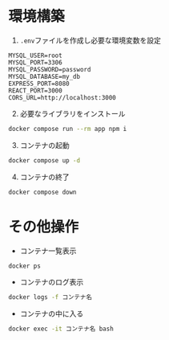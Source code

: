 # 環境構築

1. `.env`ファイルを作成し必要な環境変数を設定

```env
MYSQL_USER=root
MYSQL_PORT=3306
MYSQL_PASSWORD=password
MYSQL_DATABASE=my_db
EXPRESS_PORT=8080
REACT_PORT=3000
CORS_URL=http://localhost:3000
```

2. 必要なライブラリをインストール

```bash
docker compose run --rm app npm i
```

3. コンテナの起動

```bash
docker compose up -d
```

4. コンテナの終了

```bash
docker compose down
```

# その他操作

- コンテナ一覧表示

```bash
docker ps
```

- コンテナのログ表示

```bash
docker logs -f コンテナ名
```

- コンテナの中に入る

```bash
docker exec -it コンテナ名 bash
```